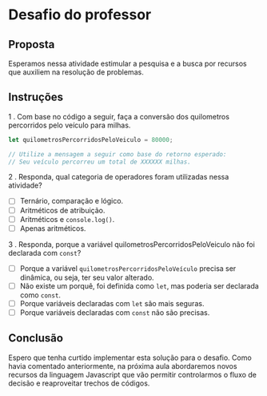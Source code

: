 # Desafio do professor

## Proposta

Esperamos nessa atividade estimular a pesquisa e a busca por recursos que auxiliem na resolução de problemas.

## Instruções

1 . Com base no código a seguir, faça a conversão dos quilometros percorridos pelo veículo para milhas.

```js
let quilometrosPercorridosPeloVeiculo = 80000;

// Utilize a mensagem a seguir como base do retorno esperado:
// Seu veículo percorreu um total de XXXXXX milhas.
```

2 . Responda, qual categoria de operadores foram utilizadas nessa atividade?

- [ ] Ternário, comparação e lógico.
- [ ] Aritméticos de atribuição.
- [ ] Aritméticos e `console.log()`.
- [ ] Apenas aritméticos.

3 . Responda, porque a variável quilometrosPercorridosPeloVeiculo não foi declarada com `const`?

- [ ] Porque a variável `quilometrosPercorridosPeloVeículo` precisa ser dinâmica, ou seja, ter seu valor alterado.
- [ ] Não existe um porquê, foi definida como `let`, mas poderia ser declarada como `const`.
- [ ] Porque variáveis declaradas com `let` são mais seguras.
- [ ] Porque variáveis declaradas com `const` não são precisas.

## Conclusão

Espero que tenha curtido implementar esta solução para o desafio. Como havia comentado anteriormente, na próxima aula abordaremos novos recursos da linguagem Javascript que vão permitir controlarmos o fluxo de decisão e reaproveitar trechos de códigos.
